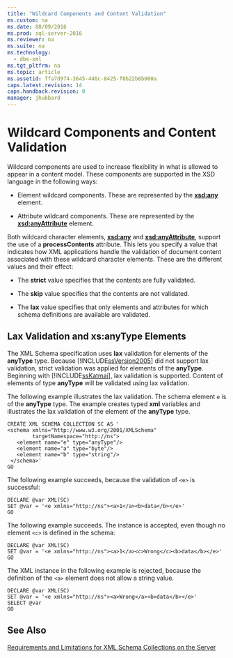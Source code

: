 ```yaml
---
title: "Wildcard Components and Content Validation"
ms.custom: na
ms.date: 08/09/2016
ms.prod: sql-server-2016
ms.reviewer: na
ms.suite: na
ms.technology: 
  - dbe-xml
ms.tgt_pltfrm: na
ms.topic: article
ms.assetid: ffa7d974-3645-446c-8425-f0b22b6b060a
caps.latest.revision: 14
caps.handback.revision: 0
manager: jhubbard
---
```

# Wildcard Components and Content Validation
Wildcard components are used to increase flexibility in what is allowed to appear in a content model. These components are supported in the XSD language in the following ways:  
  
-   Element wildcard components. These are represented by the **<xsd:any>** element.  
  
-   Attribute wildcard components. These are represented by the **<xsd:anyAttribute>** element.  
  
 Both wildcard character elements, **<xsd:any>** and **<xsd:anyAttribute>**, support the use of a **processContents** attribute. This lets you specify a value that indicates how XML applications handle the validation of document content associated with these wildcard character elements. These are the different values and their effect:  
  
-   The **strict** value specifies that the contents are fully validated.  
  
-   The **skip** value specifies that the contents are not validated.  
  
-   The **lax** value specifies that only elements and attributes for which schema definitions are available are validated.  
  
## Lax Validation and xs:anyType Elements  
 The XML Schema specification uses **lax** validation for elements of the **anyType** type. Because [!INCLUDE[ssVersion2005](../../Topics/TopicNameContainA/tokens/ssVersion2005_md.md)] did not support lax validation, strict validation was applied for elements of the **anyType**. Beginning with [!INCLUDE[ssKatmai](../../Topics/TopicNameContainA/tokens/ssKatmai_md.md)], lax validation is supported. Content of elements of type **anyType** will be validated using lax validation.  
  
 The following example illustrates the lax validation. The schema element `e` is of the **anyType** type. The example creates typed **xml** variables and illustrates the lax validation of the element of the **anyType** type.  
  
```  
CREATE XML SCHEMA COLLECTION SC AS '  
<schema xmlns="http://www.w3.org/2001/XMLSchema"   
        targetNamespace="http://ns">  
   <element name="e" type="anyType"/>  
   <element name="a" type="byte"/>  
   <element name="b" type="string"/>  
 </schema>'  
GO  
```  
  
 The following example succeeds, because the validation of `<e>` is successful:  
  
```  
DECLARE @var XML(SC)  
SET @var = '<e xmlns="http://ns"><a>1</a><b>data</b></e>'  
GO  
```  
  
 The following example succeeds. The instance is accepted, even though no element `<c>` is defined in the schema:  
  
```  
DECLARE @var XML(SC)  
SET @var = '<e xmlns="http://ns"><a>1</a><c>Wrong</c><b>data</b></e>'  
GO  
```  
  
 The XML instance in the following example is rejected, because the definition of the `<a>` element does not allow a string value.  
  
```  
DECLARE @var XML(SC)  
SET @var = '<e xmlns="http://ns"><a>Wrong</a><b>data</b></e>'  
SELECT @var  
GO  
```  
  
## See Also  
 [Requirements and Limitations for XML Schema Collections on the Server](../../Topics/TopicNameNotContainA/Requirements-and-Limitations-for-XML-Schema-Collections-on-the-Server.md)